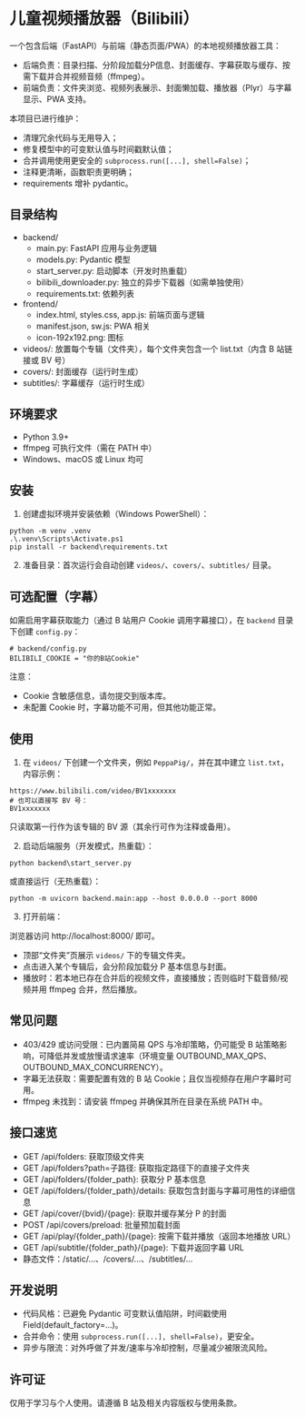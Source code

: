 # 儿童视频播放器（Bilibili）

一个包含后端（FastAPI）与前端（静态页面/PWA）的本地视频播放器工具：
- 后端负责：目录扫描、分阶段加载分P信息、封面缓存、字幕获取与缓存、按需下载并合并视频音频（ffmpeg）。
- 前端负责：文件夹浏览、视频列表展示、封面懒加载、播放器（Plyr）与字幕显示、PWA 支持。

本项目已进行维护：
- 清理冗余代码与无用导入；
- 修复模型中的可变默认值与时间戳默认值；
- 合并调用使用更安全的 `subprocess.run([...], shell=False)`；
- 注释更清晰，函数职责更明确；
- requirements 增补 pydantic。

## 目录结构

- backend/
  - main.py: FastAPI 应用与业务逻辑
  - models.py: Pydantic 模型
  - start_server.py: 启动脚本（开发时热重载）
  - bilibili_downloader.py: 独立的异步下载器（如需单独使用）
  - requirements.txt: 依赖列表
- frontend/
  - index.html, styles.css, app.js: 前端页面与逻辑
  - manifest.json, sw.js: PWA 相关
  - icon-192x192.png: 图标
- videos/: 放置每个专辑（文件夹），每个文件夹包含一个 list.txt（内含 B 站链接或 BV 号）
- covers/: 封面缓存（运行时生成）
- subtitles/: 字幕缓存（运行时生成）

## 环境要求

- Python 3.9+
- ffmpeg 可执行文件（需在 PATH 中）
- Windows、macOS 或 Linux 均可

## 安装

1) 创建虚拟环境并安装依赖（Windows PowerShell）：

```
python -m venv .venv
.\.venv\Scripts\Activate.ps1
pip install -r backend\requirements.txt
```

2) 准备目录：首次运行会自动创建 `videos/`、`covers/`、`subtitles/` 目录。

## 可选配置（字幕）

如需启用字幕获取能力（通过 B 站用户 Cookie 调用字幕接口），在 `backend` 目录下创建 `config.py`：

```
# backend/config.py
BILIBILI_COOKIE = "你的B站Cookie"
```

注意：
- Cookie 含敏感信息，请勿提交到版本库。
- 未配置 Cookie 时，字幕功能不可用，但其他功能正常。

## 使用

1) 在 `videos/` 下创建一个文件夹，例如 `PeppaPig/`，并在其中建立 `list.txt`，内容示例：

```
https://www.bilibili.com/video/BV1xxxxxxx
# 也可以直接写 BV 号：
BV1xxxxxxx
```

只读取第一行作为该专辑的 BV 源（其余行可作为注释或备用）。

2) 启动后端服务（开发模式，热重载）：

```
python backend\start_server.py
```

或直接运行（无热重载）：

```
python -m uvicorn backend.main:app --host 0.0.0.0 --port 8000
```

3) 打开前端：

浏览器访问 http://localhost:8000/ 即可。

- 顶部“文件夹”页展示 `videos/` 下的专辑文件夹。
- 点击进入某个专辑后，会分阶段加载分 P 基本信息与封面。
- 播放时：若本地已存在合并后的视频文件，直接播放；否则临时下载音频/视频并用 ffmpeg 合并，然后播放。

## 常见问题

- 403/429 或访问受限：已内置简易 QPS 与冷却策略，仍可能受 B 站策略影响，可降低并发或放慢请求速率（环境变量 OUTBOUND_MAX_QPS、OUTBOUND_MAX_CONCURRENCY）。
- 字幕无法获取：需要配置有效的 B 站 Cookie；且仅当视频存在用户字幕时可用。
- ffmpeg 未找到：请安装 ffmpeg 并确保其所在目录在系统 PATH 中。

## 接口速览

- GET /api/folders: 获取顶级文件夹
- GET /api/folders?path=子路径: 获取指定路径下的直接子文件夹
- GET /api/folders/{folder_path}: 获取分 P 基本信息
- GET /api/folders/{folder_path}/details: 获取包含封面与字幕可用性的详细信息
- GET /api/cover/{bvid}/{page}: 获取并缓存某分 P 的封面
- POST /api/covers/preload: 批量预加载封面
- GET /api/play/{folder_path}/{page}: 按需下载并播放（返回本地播放 URL）
- GET /api/subtitle/{folder_path}/{page}: 下载并返回字幕 URL
- 静态文件：/static/...、/covers/...、/subtitles/...

## 开发说明

- 代码风格：已避免 Pydantic 可变默认值陷阱，时间戳使用 Field(default_factory=...)。
- 合并命令：使用 `subprocess.run([...], shell=False)`，更安全。
- 异步与限流：对外呼做了并发/速率与冷却控制，尽量减少被限流风险。

## 许可证

仅用于学习与个人使用。请遵循 B 站及相关内容版权与使用条款。
